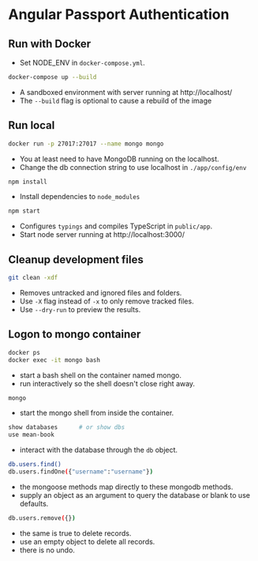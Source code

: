 # Angular Passport Authentication

## Run with Docker
- Set NODE_ENV in `docker-compose.yml`.

```bash
docker-compose up --build
```
- A sandboxed environment with server running at http://localhost/
- The `--build` flag is optional to cause a rebuild of the image

## Run local
```bash
docker run -p 27017:27017 --name mongo mongo
```
- You at least need to have MongoDB running on the localhost.
- Change the db connection string to use localhost in `./app/config/env`

```bash
npm install
```
- Install dependencies to `node_modules`

```bash
npm start
```
- Configures `typings` and compiles TypeScript in `public/app`.
- Start node server running at http://localhost:3000/

## Cleanup development files
```bash
git clean -xdf
```
- Removes untracked and ignored files and folders.
- Use `-X` flag instead of `-x` to only remove tracked files.
- Use `--dry-run` to preview the results.

## Logon to mongo container

```bash
docker ps
docker exec -it mongo bash
```
- start a bash shell on the container named mongo.
- run interactively so the shell doesn't close right away.

```bash
mongo
```
- start the mongo shell from inside the container.

```bash
show databases      # or show dbs
use mean-book
```

- interact with the database through the `db` object.

```bash
db.users.find()
db.users.findOne({"username":"username"})
```

- the mongoose methods map directly to these mongodb methods.
- supply an object as an argument to query the database or blank to use defaults.

```bash 
db.users.remove({})
```
- the same is true to delete records.
- use an empty object to delete all records.
- there is no undo.